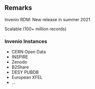 ## Remarks

Invenio RDM: New release in summer 2021

Scalable (100+ million records)

### Invenio Instances
- CERN Open Data
- INSPIRE
- Zenodo
- B2Share
- DESY PUBDB
- European XFEL
- ...

